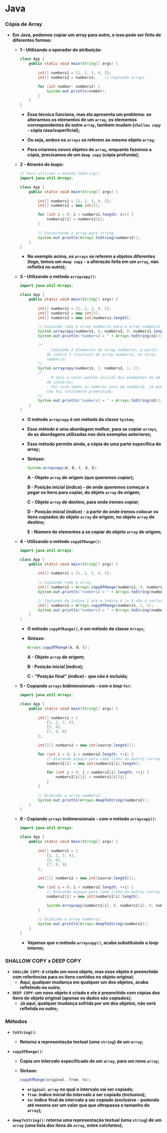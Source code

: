# Java

### Cópia de Array

- **Em Java, podemos copiar um array para outro, e isso pode ser feito de diferentes formas:**

  - **1 - Utilizando o operador de atribuição:**

    ```java
    class App {
        public static void main(String[] args) {
           
            int[] numbers1 = {1, 2, 3, 4, 5};
            int[] numbers2 = numbers1;    // Copiando arrays
    
            for (int number: numbers2) {
                System.out.println(number);
            }
        }
    }
    ```

    - **Essa técnica funciona, mas ela apresenta um problema: se alterarmos os elementos de um `array`, os elementos correspondentes do outro `array`, também mudam (`shallow copy` - cópia rasa/superficial);**

    - **Ou seja, ambos os `arrays` se referem ao mesmo objeto `array`;**

    - **Para criarmos novos objetos de `array`, enquanto fazemos a cópia,  precisamos de um `deep copy` (cópia profunda);**

  - **2 - Através de _loops_:**

    ```java
    // Para utilizar o método toString()
    import java.util.Arrays;
    
    class App {
        public static void main(String[] args) {
           
            int[] numbers1 = {1, 2, 3, 4, 5};
            int[] numbers2 = new int[5];
    
            for (int i = 0; i < numbers1.length; i++) {
                numbers2[i] = numbers1[i];
            }
            
            // Convertendo o array para string
            System.out.println(Arrays.toString(numbers2));
        }
    }
    ```

    - **No exemplo acima, os `arrays` se referem a objetos diferentes (logo, temos um `deep copy` - a alteração feita em um `array`, não refletirá no outro);**

  - **3 - Utilizando o método `arraycopy()`:**

    ```java
    import java.util.Arrays;
    
    class App {
        public static void main(String[] args) {
           
            int[] numbers1 = {1, 2, 3, 4, 5};
            int[] numbers2 = new int[5];
            int[] numbers3 = new int[numbers1.length];
    
            // Copiando todo o array numbers1 para o array numbers2
            System.arraycopy(numbers1, 0, numbers2, 0, numbers1.length);
            System.out.println("numbers2 = " + Arrays.toString(n2));  
            
            /*
            	- Copiando 2 elementos do array numbers1, a partir
            	do índice 2 (incluso) do array numbers1, no array 
            	numbers3;
            */
            System.arraycopy(numbers1, 2, numbers3, 1, 2);
            /*
            	- O zero é valor padrão inicial dos elementos de um array 
            	de inteiros;
            	- Por isso temos os números zero em numbers3, já que o array 
            	não foi totalmente preenchido;
            */
            System.out.println("numbers3 = " + Arrays.toString(n3)); 
        }
    }
    ```

    - **O método `arraycopy` é um método da classe `System`;**

    - **Esse método é uma abordagem melhor, para se copiar `arrays`, do as abordagens utilizadas nos dois exemplos anteriores;**

    - **Esse método permite ainda, a cópia de uma parte específica do array;**

    - **Sintaxe:**

      ```java
      System.arraycopy(A, B, C, D, E);
      ```

      **A - Objeto `array` de origem (que queremos copiar);**

      **B - Posição inicial (índice) - de onde queremos começar a pegar os itens para copiar, do objeto `array` de origem;**

      **C - Objeto `array` de destino, para onde iremos copiar;**

      **D - Posição inicial (índice) - a partir de onde iremos colocar os itens copiados do objeto `array` de origem, no objeto `array` de destino;**

      **E - Número de elementos a se copiar do objeto `array` de origem;**


  - **4 - Utilizando o método `copyOfRange()`:**

    ```java
    import java.util.Arrays;
    
    class App {
        public static void main(String[] args) {
           
            int[] numbers1 = {1, 2, 3, 4, 5};
            
            // Copiando todo o array
            int[] numbers2 = Arrays.copyOfRange(numbers1, 0, numbers1.length);
            System.out.println("numbers2 = " + Arrays.toString(numbers2));
    
            // Copiando do índice 2 até o índice 4 (o 5 não é incluso)
            int[] numbers3 = Arrays.copyOfRange(numbers1, 2, 5);
            System.out.println("numbers3 = " + Arrays.toString(numbers3));
        }
    }
    ```

    - **O método `copyOfRange()`, é um método da classe `Arrays`;**

    - **Sintaxe:**

      ```java
      Arrays.copyOfRange(A, B, C);
      ```

      **A - Objeto `array` de origem;**

      **B - Posição inicial (índice);**

      **C - "Posição final" (índice) - que não é incluída;**

  - **5 - Copiando `arrays` bidimensionais - com o _loop_ `for`:**

    ```java
    import java.util.Arrays;
    
    class App {
        public static void main(String[] args) {
           
            int[] numbers1 = {
                {1, 2, 3, 4},
                {5, 6},
                {7, 8, 9}
            };
    
            int[][] numbers2 = new int[source.length][];
    
            for (int i = 0; i < numbers2.length; ++i) {
                // Alocando espaço para cada linha da matriz (array bidimensional)
                numbers2[i] = new int[numbers1[i].length];
    
                for (int j = 0; j < numbers2[i].length; ++j) {
                    numbers2[i][j] = numbers1[i][j];
                }
            }
         
            // Exibindo o array numbers2
            System.out.println(Arrays.deepToString(numbers2)); 
        }
    }
    ```

  - **6 - Copiando `arrays` bidimensionais - com o método `arraycopy()`:**

    ```java
    import java.util.Arrays;
    
    class App {
        public static void main(String[] args) {
           
            int[] numbers1 = {
                {1, 2, 3, 4},
                {5, 6},
                {7, 8, 9}
            };
    
            int[][] numbers2 = new int[source.length][];
    
            for (int i = 0; i < numbers2.length; ++i) {
                // Alocando espaço para cada linha da matriz (array bidimensional)
                numbers2[i] = new int[numbers1[i].length];
    
                System.arraycopy(numbers1[i], 0, numbers2[i], 0, numbers2[i].length);
            }
         
            // Exibindo o array numbers2
            System.out.println(Arrays.deepToString(numbers2)); 
        }
    }
    ```

    - **Vejamos que o método `arraycopy()`, acaba substituindo o _loop_ interno;**




### SHALLOW COPY x DEEP COPY

- **`SHALLOW COPY`: é criado um novo objeto, mas esse objeto é preenchido com referências para os itens contidos no objeto original;**
  - **Aqui, qualquer mudança em qualquer um dos objetos, acaba refletindo no outro;**
- **`DEEP COPY`: um novo objeto é criado e ele é preenchido com cópias dos itens do objeto original (apenas os dados são copiados);**
  - **Já aqui, qualquer mudança sofrida por um dos objetos, não será refletida no outro;** 



### Métodos

- **`toString()`:**
  - **Retorna a representação textual (uma `string`) de um `array`;**

- **`copyOfRange()`:**

  - **Copia um intervalo especificado de um `array`, para um novo `array`;**

  - **Sintaxe:**

    ```java
    copyOfRange(original, from, to);
    ```

    - **`original`: `array` no qual o intervalo vai ser copiado;**
    - **`from`: índice inicial do intervalo a ser copiado (inclusivo);**
    - **`to`: índice final do intervalo a ser copiado (exclusivo - podendo até mesmo ser um valor que que ultrapassa o tamanho do `array`);**

- **`deepToString()`: retorna uma representação textual (uma `string`) de um `array` (uma lista dos itens do `array`, entre colchetes);**
